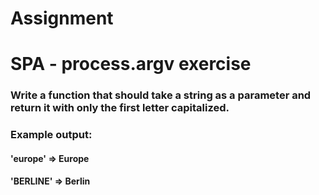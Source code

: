 # Assignment

# SPA - process.argv exercise

### Write a function that should take a string as a parameter and return it with only the first letter capitalized.

### Example output:

#### 'europe' => Europe

#### 'BERLINE' => Berlin
